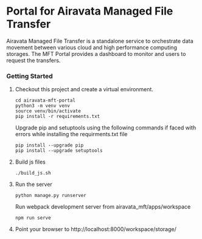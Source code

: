 # Portal for Airavata Managed File Transfer

Airavata Managed File Transfer is a standalone service to orchestrate data movement between various cloud and high performance computing storages. The MFT Portal provides a dashboard to monitor and users to request the transfers. 

### Getting Started

1.  Checkout this project and create a virtual environment.

    ```
    cd airavata-mft-portal
    python3 -m venv venv
    source venv/bin/activate
    pip install -r requirements.txt
    ```
    Upgrade pip and setuptools using the following commands if faced with errors while installing the requirments.txt file 
    
    ```
    pip install --upgrade pip
    pip install --upgrade setuptools
    ```
2. Build js files
    ```
    ./build_js.sh
    ```
2.  Run the server

    ```
    python manage.py runserver
    ```
    Run webpack development server from  airavata_mft/apps/workspace
    
    ```
    npm run serve
    ```

3. Point your browser to http://localhost:8000/workspace/storage/

